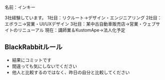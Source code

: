 名前：インキー

3社経験しています。
1社目：リクルート→デザイン・エンジニアリング
2社目：エボラニ→営業・UI/UXデザイン
3社目：某中古自動車販売店→営業・ウェブサイトのリニューアル
現在：講師業＆KustomApe→法人化予定

## BlackRabbitルール
- 結果にコミットです
- 間違っても気にしないでください
- 他人と比較するのではなく、昨日の自分と比較してください